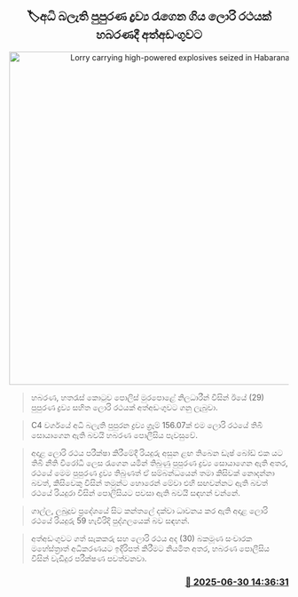 <p align='center'><b><h2 align='center' title='Lorry carrying high-powered explosives seized in Habarana'>🏷අධි බලැති පුපුරණ ද්‍රව්‍ය රැගෙන ගිය ලොරි රථයක් හබරණදී අත්අඩංගුවට</h2></b></p>
<p align='center'><img src='https://helakuru.sgp1.cdn.digitaloceanspaces.com/esana/images/lib/srilanka-police-archived.jpg' width='600' alt='Lorry carrying high-powered explosives seized in Habarana'></p>

> හබරණ, හතරැස් කොටුව පොලිස් මුරපොළේ නිලධාරීන් විසින් ඊයේ (29) පුපුරණ ද්‍රව්‍ය සහිත ලොරි රථයක් අත්අඩංගුවට ගනු ලැබුවා.

> C4 වර්ගයේ අධි බලැති පුපුරන ද්‍රව්‍ය ග්‍රෑම් 156.07ක් එම ලොරි රථයේ තිබී සොයාගෙන ඇති බවයි හබරණ පොලීසිය පැවසුවේ.

> අදාළ ලොරි රථය පරීක්ෂා කිරීමේදී රියදුරු අසුන ළඟ තිබෙන ඩෑෂ් බෝඩ් එක යට තිබී නීති විරෝධී ලෙස රැගෙන යමින් තිබුණු පුපුරණ ද්‍රව්‍ය සොයාගෙන ඇති අතර, රථයේ මෙම පුපුරණ ද්‍රව්‍ය තිබුණත් ඒ සම්බන්ධයෙන් තමා කිසිවක් නොදන්නා බවත්, කිසිවෙකු විසින් තමුන්ට හොරෙන් මේවා එහි සඟවන්නට ඇති බවත් රථයේ රියදුරා විසින් පොලිසියට පවසා ඇති බවයි සඳහන් වන්නේ.

> ගාල්ල, ලබුදූව ප්‍රදේශයේ සිට කන්තලේ දක්වා ධාවනය කර ඇති අදාළ ලොරි රථයේ රියදුරු 59 හැවිරිදි පුද්ගලයෙක් බව සඳහන්.

> අත්අඩංගුවට ගත් සැකකරු සහ ලොරි රථය අද (30) බකමූණ සංචාරක මහේස්ත්‍රාත් අධිකරණයට ඉදිරිපත් කිරීමට නියමිත අතර, හබරණ පොලීසිය විසින් වැඩිදුර පරීක්ෂණ පවත්වනවා.



<h3 align='right'><a href='https://www.helakuru.lk/esana/p/111458/'>📅 2025-06-30 14:36:31</a></h3>
